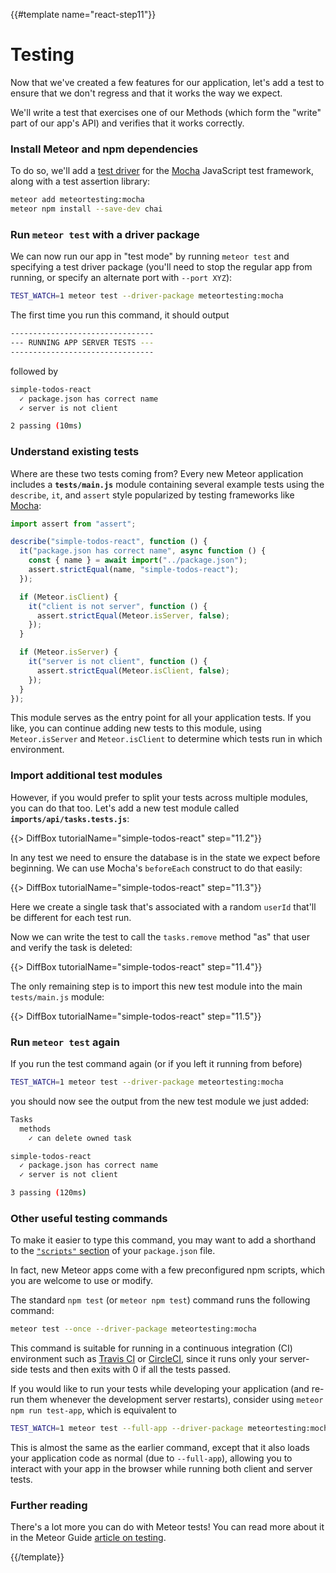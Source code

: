{{#template name="react-step11"}}

# Testing

Now that we've created a few features for our application, let's add a test to ensure that we don't regress and that it works the way we expect.

We'll write a test that exercises one of our Methods (which form the "write" part of our app's API) and verifies that it works correctly.

### Install Meteor and npm dependencies

To do so, we'll add a [test driver](http://guide.meteor.com/testing.html#test-driver) for the [Mocha](https://mochajs.org) JavaScript test framework, along with a test assertion library:

```bash
meteor add meteortesting:mocha
meteor npm install --save-dev chai
```

### Run `meteor test` with a driver package

We can now run our app in "test mode" by running `meteor test` and specifying a test driver package (you'll need to stop the regular app from running, or specify an alternate port with `--port XYZ`):

```bash
TEST_WATCH=1 meteor test --driver-package meteortesting:mocha
```

The first time you run this command, it should output

```bash
--------------------------------
--- RUNNING APP SERVER TESTS ---
--------------------------------
```

followed by

```bash
simple-todos-react
  ✓ package.json has correct name
  ✓ server is not client

2 passing (10ms)
```

### Understand existing tests

Where are these two tests coming from? Every new Meteor application includes a **`tests/main.js`** module containing several example tests using the `describe`, `it`, and `assert` style popularized by testing frameworks like [Mocha](https://mochajs.org/#getting-started):

```js
import assert from "assert";

describe("simple-todos-react", function () {
  it("package.json has correct name", async function () {
    const { name } = await import("../package.json");
    assert.strictEqual(name, "simple-todos-react");
  });

  if (Meteor.isClient) {
    it("client is not server", function () {
      assert.strictEqual(Meteor.isServer, false);
    });
  }

  if (Meteor.isServer) {
    it("server is not client", function () {
      assert.strictEqual(Meteor.isClient, false);
    });
  }
});
```

This module serves as the entry point for all your application tests. If you like, you can continue adding new tests to this module, using `Meteor.isServer` and `Meteor.isClient` to determine which tests run in which environment.

### Import additional test modules

However, if you would prefer to split your tests across multiple modules, you can do that too. Let's add a new test module called **`imports/api/tasks.tests.js`**:

{{> DiffBox tutorialName="simple-todos-react" step="11.2"}}

In any test we need to ensure the database is in the state we expect before beginning. We can use Mocha's `beforeEach` construct to do that easily:

{{> DiffBox tutorialName="simple-todos-react" step="11.3"}}

Here we create a single task that's associated with a random `userId` that'll be different for each test run.

Now we can write the test to call the `tasks.remove` method "as" that user and verify the task is deleted:

{{> DiffBox tutorialName="simple-todos-react" step="11.4"}}

The only remaining step is to import this new test module into the main `tests/main.js` module:

{{> DiffBox tutorialName="simple-todos-react" step="11.5"}}

### Run `meteor test` again

If you run the test command again (or if you left it running from before)

```bash
TEST_WATCH=1 meteor test --driver-package meteortesting:mocha
```

you should now see the output from the new test module we just added:

```bash
Tasks
  methods
    ✓ can delete owned task

simple-todos-react
  ✓ package.json has correct name
  ✓ server is not client

3 passing (120ms)
```

### Other useful testing commands

To make it easier to type this command, you may want to add a shorthand to the [`"scripts"` section](https://docs.npmjs.com/misc/scripts) of your `package.json` file.

In fact, new Meteor apps come with a few preconfigured npm scripts, which you are welcome to use or modify.

The standard `npm test` (or `meteor npm test`) command runs the following command:

```bash
meteor test --once --driver-package meteortesting:mocha
```

This command is suitable for running in a continuous integration (CI) environment such as [Travis CI](https://travis-ci.org) or [CircleCI](https://circleci.com), since it runs only your server-side tests and then exits with 0 if all the tests passed.

If you would like to run your tests while developing your application (and re-run them whenever the development server restarts), consider using `meteor npm run test-app`, which is equivalent to

```bash
TEST_WATCH=1 meteor test --full-app --driver-package meteortesting:mocha
```

This is almost the same as the earlier command, except that it also loads your application code as normal (due to `--full-app`), allowing you to interact with your app in the browser while running both client and server tests.

### Further reading

There's a lot more you can do with Meteor tests! You can read more about it in the Meteor Guide [article on testing](http://guide.meteor.com/testing.html).

{{/template}}
